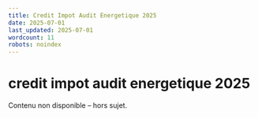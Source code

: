 ```yaml
---
title: Credit Impot Audit Energetique 2025
date: 2025-07-01
last_updated: 2025-07-01
wordcount: 11
robots: noindex
---
```


# credit impot audit energetique 2025

Contenu non disponible – hors sujet.